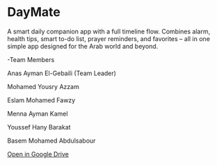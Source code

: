 # DayMate
A smart daily companion app with a full timeline flow. Combines alarm, health tips, smart to-do list, prayer reminders, and favorites – all in one simple app designed for the Arab world and beyond.



-Team Members

Anas Ayman El-Gebaili (Team Leader)

Mohamed Yousry Azzam

Eslam Mohamed Fawzy 

Menna Ayman Kamel

Youssef Hany Barakat

Basem Mohamed Abdulsabour


[Open in Google Drive](https://drive.google.com/drive/u/1/folders/1wfKdQhw-SHuhxipRsIN-85aWCfpiA_3w)
